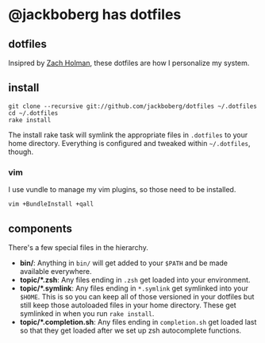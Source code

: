 # @jackboberg has dotfiles


## dotfiles

Insipred by [Zach Holman][holman], these dotfiles are how I personalize my
system.

[holman]: http://zachholman.com/2010/08/dotfiles-are-meant-to-be-forked/


## install

    git clone --recursive git://github.com/jackboberg/dotfiles ~/.dotfiles
    cd ~/.dotfiles
    rake install

The install rake task will symlink the appropriate files in `.dotfiles` to your
home directory. Everything is configured and tweaked within `~/.dotfiles`,
though.

### vim

I use vundle to manage my vim plugins, so those need to be installed.

    vim +BundleInstall +qall

## components

There's a few special files in the hierarchy.

- **bin/**: Anything in `bin/` will get added to your `$PATH` and be made
  available everywhere.
- **topic/\*.zsh**: Any files ending in `.zsh` get loaded into your
  environment.
- **topic/\*.symlink**: Any files ending in `*.symlink` get symlinked into
  your `$HOME`. This is so you can keep all of those versioned in your dotfiles
  but still keep those autoloaded files in your home directory. These get
  symlinked in when you run `rake install`.
- **topic/\*.completion.sh**: Any files ending in `completion.sh` get loaded
  last so that they get loaded after we set up zsh autocomplete functions.
